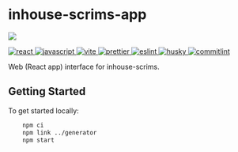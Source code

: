 # inhouse-scrims-app

<p>
  <a href="https://inhousescrims.com" alt="GitHub Pages">
    <img src="https://img.shields.io/badge/pages%20-nxzq.github.io/inhouse--scrims-%23222222?logo=github&style=flat-square" />
  </a>
</p>
<p>
  <a href='https://reactjs.org/' target="_blank" rel="noopener noreferrer">
    <img src='https://img.shields.io/badge/React-%23545455?logo=react&style=flat-square' alt='react'/>
  </a>
  <a href='https://www.javascript.com/' target="_blank" rel="noopener noreferrer">
    <img src='https://img.shields.io/badge/JavaScript-%23545455?logo=javascript&style=flat-square' alt='javascript'/>
  </a>
  <a href='https://vitejs.dev/' target="_blank" rel="noopener noreferrer">
    <img src='https://img.shields.io/badge/Vite-%23545455?logo=vite&style=flat-square' alt='vite'/>
  </a>
  <a href='https://prettier.io/' target="_blank" rel="noopener noreferrer">
    <img src='https://img.shields.io/badge/Prettier-%23545455?logo=prettier&style=flat-square' alt='prettier'/>
  </a>
  <a href='https://eslint.org/' target="_blank" rel="noopener noreferrer">
    <img src='https://img.shields.io/badge/ESLint-%23545455?logo=eslint&style=flat-square' alt='eslint'/>
  </a>
  <a href='https://typicode.github.io/husky/#/' target="_blank" rel="noopener noreferrer">
    <img src='https://img.shields.io/badge/husky-%23545455?logo=git&style=flat-square' alt='husky'/>
  </a>
  <a href='https://commitlint.js.org/#/' target="_blank" rel="noopener noreferrer">
    <img src='https://img.shields.io/badge/commitlint-%23545455?logo=commitlint&style=flat-square' alt='commitlint'/>
  </a>
</p>

Web (React app) interface for inhouse-scrims.

## Getting Started

To get started locally:

```bash
    npm ci
    npm link ../generator
    npm start
```
